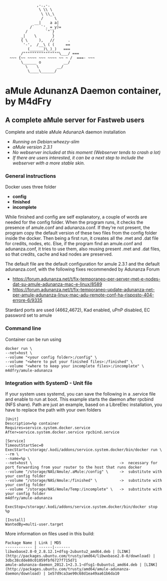 ```
              ,-.,-.
               \ \\ \
                \ \\_\
                /     \
             __|    a a|
           /`   `'. = y)=
         /        `"`}
       _|    \       }
       { \     ),   //      .             
        '-',  /__\ ( (     ==            
          (______)\_)_)   ===            
       /""""""""""""""""\___/ ===        
  ~~~ {~~ ~~~~ ~~~ ~~~~ ~~ ~ /  ===- ~~~   
       \______ o          __/            
         \    \        __/             
          \____\______/    
```
# aMule AdunanzA Daemon container, by M4dFry
## A complete aMule server for Fastweb users

Complete and stable aMule AdunanzA daemon installation
 - *Running on Debian:wheezy-slim*
 - *aMule version 2.3.1*
 - *No webserver included at this moment (Webserver tends to crash a lot)*
 - *If there are users interested, it can be a next step to include the webserver with a more stable skin.*

### General instructions

Docker uses three folder
 - **config** 
 - **finished**
 - **incomplete**
 
While finished and config are self explanatory, a couple of words are needed for the config folder.
When the program runs, it checks the presence of amule.conf and adunanza.conf.
If they're not present, the program copy the default version of these two files from the config folder inside the docker.
Then being a first run, it creates all the .met and .dat file for credits, nodes, etc.
Else, if the program find an amule.conf and adunanza.conf, it tries to use them, also reusing present .met and .dat files, so that credits, cache and kad nodes are preserved.

The default file are the default configuration for amule 2.3.1 and the default adunanza.conf, with the following fixes recommended by Adunanza Forum
 - https://forum.adunanza.net/t/fix-temporaneo-per-server-met-e-nodes-dat-su-amule-adunanza-mac-e-linux/8589
 - https://forum.adunanza.net/t/fix-temporaneo-update-adunanza-net-per-amule-adunanza-linux-mac-adu-remote-conf-ha-risposto-404-errore-6/9335

Stardard ports are used (4662,4672), Kad enabled, uPnP disabled, EC password set to amule

### Command line

Container can be run using 

```
docker run \
--net=host \ 
--volume "<your config folder>:/config" \
--volume "<where to put your finished files>:/finished" \
--volume "<where to keep your incomplete files>:/incomplete" \
m4dfry/amule-adunanza
```

### Integration with SystemD - Unit file

If your system uses systemd, you can save the following in a .service file and enable to run at boot.
This example starts the daemon after rpcbind (NFS share).
Path are just an example, based on a LibreElec installation, you have to replace the path with your own folders

```
[Unit]
Description=%p container
Requires=service.system.docker.service
After=service.system.docker.service rpcbind.service

[Service]
TimeoutStartSec=0
ExecStart=/storage/.kodi/addons/service.system.docker/bin/docker run \
--rm \
--name=%p \
--net=host \                                       ->  necessary for port forwarding from your router to the host that runs docker
--volume "/storage/NAS/Amule/.aMule:/config" \     ->  substitute with your config folder 
--volume "/storage/NAS/Amule:/finished" \          ->  substitute with your config folder
--volume "/storage/NAS/Amule/Temp:/incomplete" \   ->  substitute with your config folder
m4dfry/amule-adunanza

ExecStop=/storage/.kodi/addons/service.system.docker/bin/docker stop %p

[Install]
WantedBy=multi-user.target
```

More information on files used in this build: 
```
Package Name | Link | MD5
------------ | ------|-------
libwxbase2.8-0_2.8.12.1+dfsg-2ubuntu2_amd64.deb | [LINK](http://packages.ubuntu.com/trusty/amd64/libwxbase2.8-0/download) | 3dbc38cdde80c01059fbf6727f715d71
amule-adunanza-daemon_2012.1+2.3.1~dfsg1-0ubuntu1_amd64.deb | [LINK](http://packages.ubuntu.com/trusty/amd64/amule-adunanza-daemon/download) | 1e57d9ca3ae90c68d1ea49aa61b6da10
```

